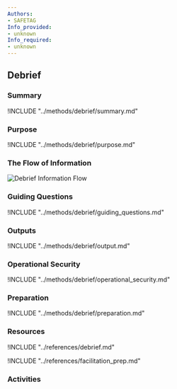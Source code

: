 ```yaml
---
Authors:
- SAFETAG
Info_provided:
- unknown
Info_required:
- unknown
---
```


## Debrief


### Summary
!INCLUDE "../methods/debrief/summary.md"

### Purpose
!INCLUDE "../methods/debrief/purpose.md"

### The Flow of Information
![Debrief Information Flow](images/info_flows/debrief.svg)

### Guiding Questions
!INCLUDE "../methods/debrief/guiding_questions.md"




### Outputs
!INCLUDE "../methods/debrief/output.md"

### Operational Security
!INCLUDE "../methods/debrief/operational_security.md"

### Preparation
!INCLUDE "../methods/debrief/preparation.md"




### Resources
<div class="greybox">
!INCLUDE "../references/debrief.md"

!INCLUDE "../references/facilitation_prep.md"

</div>

### Activities